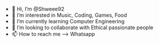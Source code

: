 - 👋 Hi, I’m @Shweee92
- 👀 I’m interested in Music, Coding, Games, Food 
- 🌱 I’m currently learning Computer Engineering
- 💞️ I’m looking to collaborate with Ethical passionate people
- 📫 How to reach me --> Whatsapp


<!---
Shweee92/Shweee92 is a ✨ special ✨ repository because its `README.md` (this file) appears on your GitHub profile.
You can click the Preview link to take a look at your changes.
--->
